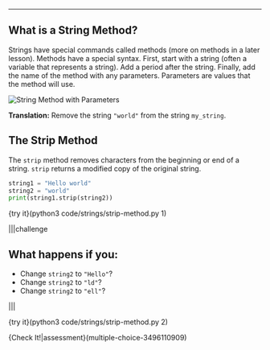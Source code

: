 ----------

## What is a String Method?

Strings have special commands called methods (more on methods in a later lesson). Methods have a special syntax. First, start with a string (often a variable that represents a string). Add a period after the string. Finally, add the name of the method with any parameters. Parameters are values that the method will use.

![String Method with Parameters](.guides/images/string-method-parameters.png)

**Translation:** Remove the string `"world"` from the string `my_string`.

## The Strip Method

The `strip` method removes characters from the beginning or end of a string. `strip` returns a modified copy of the original string.

```python
string1 = "Hello world"
string2 = "world"
print(string1.strip(string2))
```

{try it}(python3 code/strings/strip-method.py 1)

|||challenge
## What happens if you:
* Change `string2` to `"Hello"`?
* Change `string2` to `"ld"`?
* Change `string2` to `"ell"`?

|||

{try it}(python3 code/strings/strip-method.py 2)

{Check It!|assessment}(multiple-choice-3496110909)
